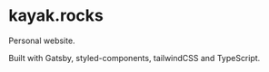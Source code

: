 # kayak.rocks

Personal website.

Built with Gatsby, styled-components, tailwindCSS and TypeScript.
